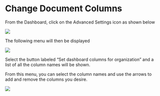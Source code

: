 # Change Document Columns

From the Dashboard, click on the Advanced Settings icon as shown below

![](https://lh7-us.googleusercontent.com/CY-xfFsc1bAlrKrer0gTR1UtUU670FeSFcqmLe-3fiumI7K7rAi8JHxZQhhPKHKIkGl6YmnBGjbL\_x8LYkY6URYq4g57Rgn2CSfN4KIjmuvezamJg0gvhApUuS-AwN4sY-G3VNDzDQbsCMDa5-Dj69M)

The following menu will then be displayed

![](https://lh7-us.googleusercontent.com/wWt5QbmwZf44enmOoLcofh6SvyYPiHTav9OiEog\_m2xtnty6X73pFlhfdM9aglx89\_pfbiACZx5BejagV-wAKwlDTuGoGNu5jgbcZ5djrZ\_h1IgGp-8uaq8UHY-umjrs96hb4FZOzHFzdLasg2F\_ftw)

Select the button labeled “Set dashboard columns for organization” and a list of all the column names will be shown.

From this menu, you can select the column names and use the arrows to add and remove the columns you desire.

![](https://lh7-us.googleusercontent.com/cXnnrIR-y4TRDnRE9irGvvjnmkN-HSGEQTh7FiwsjRHzXF7FNjd-\_gLO-m55fLlv6lVjk-VvThgdW5JWgqIVZSm5tfk3hC7xrj68uRE5OgIPMtYIrpxOhhYzk4OMibyDBqvHQ0VZaDAysZohlH8dxm8)
